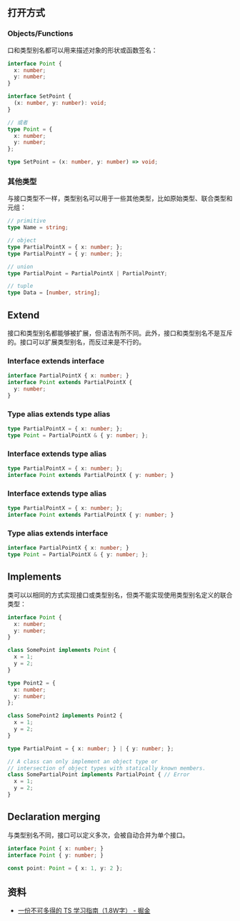 ## 打开方式
### Objects/Functions
口和类型别名都可以用来描述对象的形状或函数签名：
```typescript
interface Point {
  x: number;
  y: number;
}

interface SetPoint {
  (x: number, y: number): void;
}

// 或者
type Point = {
  x: number;
  y: number;
};

type SetPoint = (x: number, y: number) => void;

```
### 其他类型
与接口类型不一样，类型别名可以用于一些其他类型，比如原始类型、联合类型和元组：
```typescript
// primitive
type Name = string;

// object
type PartialPointX = { x: number; };
type PartialPointY = { y: number; };

// union
type PartialPoint = PartialPointX | PartialPointY;

// tuple
type Data = [number, string];
```
## Extend
接口和类型别名都能够被扩展，但语法有所不同。此外，接口和类型别名不是互斥的。接口可以扩展类型别名，而反过来是不行的。
### **Interface extends interface**
```typescript
interface PartialPointX { x: number; }
interface Point extends PartialPointX { 
  y: number; 
}
```
### **Type alias extends type alias**
```typescript
type PartialPointX = { x: number; };
type Point = PartialPointX & { y: number; };
```
### **Interface extends type alias**
```typescript
type PartialPointX = { x: number; };
interface Point extends PartialPointX { y: number; }
```
### **Interface extends type alias**
```typescript
type PartialPointX = { x: number; };
interface Point extends PartialPointX { y: number; }
```
### **Type alias extends interface**
```typescript
interface PartialPointX { x: number; }
type Point = PartialPointX & { y: number; };
```
## Implements
类可以以相同的方式实现接口或类型别名，但类不能实现使用类型别名定义的联合类型：
```typescript
interface Point {
  x: number;
  y: number;
}

class SomePoint implements Point {
  x = 1;
  y = 2;
}

type Point2 = {
  x: number;
  y: number;
};

class SomePoint2 implements Point2 {
  x = 1;
  y = 2;
}

type PartialPoint = { x: number; } | { y: number; };

// A class can only implement an object type or 
// intersection of object types with statically known members.
class SomePartialPoint implements PartialPoint { // Error
  x = 1;
  y = 2;
}
```
## Declaration merging
与类型别名不同，接口可以定义多次，会被自动合并为单个接口。
```typescript
interface Point { x: number; }
interface Point { y: number; }

const point: Point = { x: 1, y: 2 };
```
## 资料

- [一份不可多得的 TS 学习指南（1.8W字） - 掘金](https://juejin.cn/post/6872111128135073806#heading-73)

